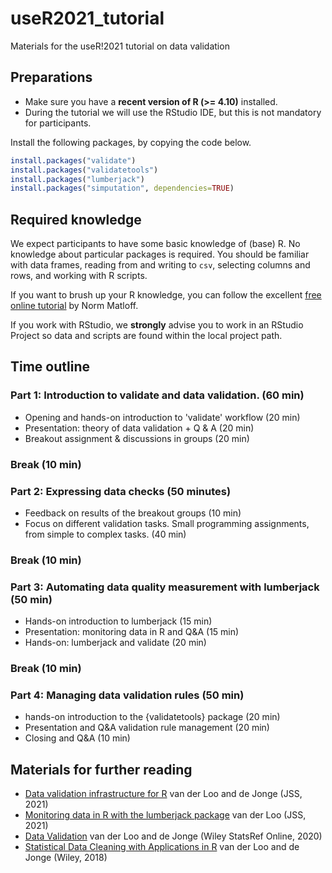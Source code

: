 # useR2021_tutorial
Materials for the useR!2021 tutorial on data validation


## Preparations

- Make sure you have a **recent version of R (>= 4.10)** installed. 
- During the tutorial we will use the RStudio IDE, but this is
  not mandatory for participants.


Install the following packages, by copying the code below.

```r
install.packages("validate")
install.packages("validatetools")
install.packages("lumberjack")
install.packages("simputation", dependencies=TRUE)
```

## Required knowledge

We expect participants to have some basic knowledge of (base) R.  No knowledge
about particular packages is required. You should be familiar with data frames,
reading from and writing to `csv`, selecting columns and rows, and working with
R scripts.

If  you want to brush up your R knowledge, you can follow the excellent [free
online tutorial](https://github.com/matloff/fasteR) by Norm Matloff.


If you work with RStudio, we **strongly** advise you to work in an RStudio
Project so data and scripts are found within the local project path.



## Time outline


### Part 1: Introduction to validate and data validation. (60 min)

- Opening and hands-on introduction to 'validate' workflow (20 min)
- Presentation: theory of data validation + Q & A (20 min)
- Breakout assignment & discussions in groups (20 min)

### Break (10 min)

### Part 2: Expressing data checks (50 minutes)

- Feedback on results of the breakout groups (10 min)
- Focus on different validation tasks. Small programming 
  assignments, from simple to complex tasks.  (40 min)


### Break (10 min)

### Part 3: Automating data quality measurement with lumberjack (50 min)

- Hands-on introduction to lumberjack (15 min)
- Presentation: monitoring data in R and  Q&A (15 min)
- Hands-on: lumberjack and validate  (20 min)

### Break (10 min)

### Part 4: Managing data validation rules (50 min)

- hands-on introduction to the {validatetools} package (20 min)
- Presentation and Q&A validation rule management (20 min)
- Closing and Q&A (10 min)


## Materials for further reading

- [Data validation infrastructure for R](https://www.jstatsoft.org/index.php/jss/article/view/v097i10/v97i10.pdf) van der Loo and de Jonge (JSS, 2021)
- [Monitoring data in R with the lumberjack package](https://www.jstatsoft.org/index.php/jss/article/view/v098i01/v98i01.pdf) van der Loo (JSS, 2021)
- [Data Validation](https://arxiv.org/pdf/2012.12028) van der Loo and de Jonge (Wiley StatsRef Online, 2020)
- [Statistical Data Cleaning with Applications in R](https://www.wiley.com/en-us/Statistical+Data+Cleaning+with+Applications+in+R-p-9781118897157) van der Loo and de Jonge (Wiley, 2018)



